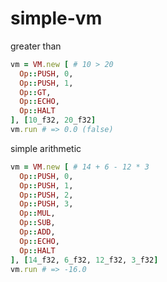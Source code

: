 # simple-vm

greater than
```ruby
vm = VM.new [ # 10 > 20
  Op::PUSH, 0,
  Op::PUSH, 1,
  Op::GT,
  Op::ECHO,
  Op::HALT
], [10_f32, 20_f32]
vm.run # => 0.0 (false)
```

simple arithmetic
```ruby
vm = VM.new [ # 14 + 6 - 12 * 3
  Op::PUSH, 0,
  Op::PUSH, 1,
  Op::PUSH, 2,
  Op::PUSH, 3,
  Op::MUL,
  Op::SUB,
  Op::ADD,
  Op::ECHO,
  Op::HALT
], [14_f32, 6_f32, 12_f32, 3_f32]
vm.run # => -16.0
```
